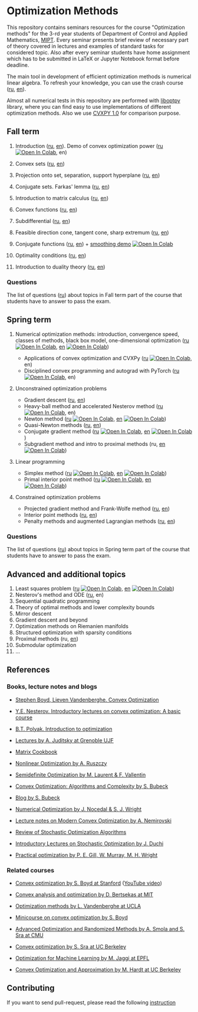 # Optimization Methods

This repository contains seminars resources for the course "Optimization methods" for the 3-rd year students of Department of Control and Applied Mathematics, [MIPT](https://mipt.ru/english/).
Every seminar presents brief review of necessary part of theory covered in lectures and examples of standard tasks for considered topic. 
Also after every seminar students have home assignment which has to be submitted in LaTeX or Jupyter Notebook format before deadline.

The main tool in development of efficient optimization methods is numerical linear algebra. 
To refresh your knowledge, you can use the crash course ([ru](la_crash_course.ipynb), [en](la_crash_course_en.ipynb)). 

Almost all numerical tests in this repository are performed with [liboptpy](https://github.com/amkatrutsa/liboptpy) library, where you can find easy to use implementations of different optimization methods. Also we use [CVXPY 1.0](https://www.cvxpy.org/index.html) for comparison purpose. 

## Fall term

1. Introduction ([ru](/01-Intro/Seminar1.pdf), [en](./01-Intro/Seminar1en.pdf)). Demo of convex optimization power ([ru](https://nbviewer.jupyter.org/github/amkatrutsa/MIPT-Opt/blob/master/01-Intro/demos.ipynb) [![Open In Colab](https://colab.research.google.com/assets/colab-badge.svg)](https://colab.research.google.com/github/amkatrutsa/MIPT-Opt/blob/master/01-Intro/demos.ipynb), en)

2. Convex sets ([ru](https://github.com/amkatrutsa/MIPT-Opt/blob/master/02-Convex/Seminar2.pdf), [en](https://github.com/amkatrutsa/MIPT-Opt/blob/master/02-Convex/Seminar2en.pdf))

3. Projection onto set, separation, support hyperplane ([ru](/03-Separation/Seminar3.pdf), [en](./03-Separation/Seminar3en.pdf))

4. Conjugate sets. Farkas' lemma ([ru](/04-Conjugacy/Seminar4.pdf), [en](./04-Conjugacy/Seminar4en.pdf))

5. Introduction to matrix calculus ([ru](/05-MatrixCalculus/Seminar5.pdf), [en](./05-MatrixCalculus/Seminar5en.pdf))

6. Convex functions ([ru](/06-ConvexFunctions/Seminar6.pdf), [en](./06-ConvexFunctions/Seminar6en.pdf))

7. Subdifferential ([ru](/07-Subdifferential/Seminar7.pdf), [en](./07-Subdifferential/Seminar7en.pdf))

8. Feasible direction cone, tangent cone, sharp extremum ([ru](/08-Cones/Seminar8.pdf), [en](/08-Cones/Seminar8en.pdf))

9. Conjugate functions ([ru](/09-ConjugateFunctions/Seminar9.pdf), [en](/09-ConjugateFunctions/Seminar9en.pdf)) + [smoothing demo](https://nbviewer.jupyter.org/github/amkatrutsa/MIPT-Opt/blob/master/09-ConjugateFunctions/smooth_demo.ipynb) [![Open In Colab](https://colab.research.google.com/assets/colab-badge.svg)](https://colab.research.google.com/github/amkatrutsa/MIPT-Opt/blob/master/09-ConjugateFunctions/smooth_demo.ipynb) 

10. Optimality conditions ([ru](/10-OptimalityConditions/Seminar10.pdf), [en](/10-OptimalityConditions/Seminar10en.pdf))

11. Introduction to duality theory ([ru](/11-Duality/Seminar11.pdf), [en](/11-Duality/Seminar11en.pdf))

### Questions

The list of questions ([ru](/MinimumFall.pdf)) about topics in Fall term part of the course that students have to answer to pass the exam.

## Spring term

1. Numerical optimization methods: introduction, convergence speed, classes of methods, black box model, one-dimensional optimization ([ru](https://nbviewer.jupyter.org/github/amkatrutsa/MIPT-Opt/blob/master/12-NumMethods/Seminar12.ipynb) [![Open In Colab](https://colab.research.google.com/assets/colab-badge.svg)](https://colab.research.google.com/github/amkatrutsa/MIPT-Opt/blob/master/12-NumMethods/Seminar12.ipynb), [en](https://nbviewer.jupyter.org/github/amkatrutsa/MIPT-Opt/tree/master/12-NumMethods/Seminar12en.ipynb) [![Open In Colab](https://colab.research.google.com/assets/colab-badge.svg)](https://colab.research.google.com/github/amkatrutsa/MIPT-Opt/blob/master/12-NumMethods/Seminar12en.ipynb))
	* Applications of convex optimization and CVXPy ([ru](https://nbviewer.jupyter.org/github/amkatrutsa/MIPT-Opt/blob/master/01-Intro/demos.ipynb) [![Open In Colab](https://colab.research.google.com/assets/colab-badge.svg)](https://colab.research.google.com/github/amkatrutsa/MIPT-Opt/blob/master/01-Intro/demos.ipynb), en)
	* Disciplined convex programming and autograd with PyTorch ([ru](https://nbviewer.jupyter.org/github/amkatrutsa/MIPT-Opt/blob/master/dcp_autodiff/dcp_autodiff.ipynb) [![Open In Colab](https://colab.research.google.com/assets/colab-badge.svg)](https://colab.research.google.com/github/amkatrutsa/MIPT-Opt/blob/master/dcp_autodiff/dcp_autodiff.ipynb), en)
2. Unconstrained optimization problems
	* Gradient descent ([ru](https://nbviewer.jupyter.org/github/amkatrutsa/MIPT-Opt/blob/master/13-GradDescent/Seminar13.ipynb), [en](https://nbviewer.jupyter.org/github/amkatrutsa/MIPT-Opt/blob/master/13-GradDescent/Seminar13en.ipynb))
	* Heavy-ball method and accelerated Nesterov method ([ru](https://nbviewer.jupyter.org/github/amkatrutsa/MIPT-Opt/blob/master/AccGrad/AccGrad.ipynb) [![Open In Colab](https://colab.research.google.com/assets/colab-badge.svg)](https://colab.research.google.com/github/amkatrutsa/MIPT-Opt/blob/master/AccGrad/AccGrad.ipynb), en)
	* Newton method ([ru](https://nbviewer.jupyter.org/github/amkatrutsa/MIPT-Opt/blob/master/14-Newton/Seminar14.ipynb) [![Open In Colab](https://colab.research.google.com/assets/colab-badge.svg)](https://colab.research.google.com/github/amkatrutsa/MIPT-Opt/blob/master/14-Newton/Seminar14.ipynb), [en](https://nbviewer.jupyter.org/github/amkatrutsa/MIPT-Opt/blob/master/14-Newton/Seminar14en.ipynb) [![Open In Colab](https://colab.research.google.com/assets/colab-badge.svg)](https://colab.research.google.com/github/amkatrutsa/MIPT-Opt/blob/master/14-Newton/Seminar14en.ipynb))
	* Quasi-Newton methods ([ru](https://nbviewer.jupyter.org/github/amkatrutsa/MIPT-Opt/blob/master/QuasiNewton/quasi_newton.ipynb), [en](https://nbviewer.jupyter.org/github/amkatrutsa/MIPT-Opt/blob/master/QuasiNewton/quasi_newton_en.ipynb))
	* Conjugate gradient method ([ru](https://nbviewer.jupyter.org/github/amkatrutsa/MIPT-Opt/blob/master/15-ConjGrad/Seminar15.ipynb) [![Open In Colab](https://colab.research.google.com/assets/colab-badge.svg)](https://colab.research.google.com/github/amkatrutsa/MIPT-Opt/blob/master/15-ConjGrad/Seminar15.ipynb), [en](https://nbviewer.jupyter.org/github/amkatrutsa/MIPT-Opt/blob/master/15-ConjGrad/Seminar15en.ipynb) [![Open In Colab](https://colab.research.google.com/assets/colab-badge.svg)](https://colab.research.google.com/github/amkatrutsa/MIPT-Opt/blob/master/15-ConjGrad/Seminar15en.ipynb))
	* Subgradient method and intro to proximal methods (ru, [en](https://nbviewer.jupyter.org/github/amkatrutsa/MIPT-Opt/blob/master/Non-smoothProx/seminar.ipynb) [![Open In Colab](https://colab.research.google.com/assets/colab-badge.svg)](https://colab.research.google.com/github/amkatrutsa/MIPT-Opt/blob/master/Non-smoothProx/seminar.ipynb))

3. Linear programming
	* Simplex method ([ru](https://nbviewer.jupyter.org/github/amkatrutsa/MIPT-Opt/blob/master/17-LinProgSimplex/Seminar17.ipynb) [![Open In Colab](https://colab.research.google.com/assets/colab-badge.svg)](https://colab.research.google.com/github/amkatrutsa/MIPT-Opt/blob/master/17-LinProgSimplex/Seminar17.ipynb), [en](https://nbviewer.jupyter.org/github/amkatrutsa/MIPT-Opt/blob/master/17-LinProgSimplex/Seminar17en.ipynb) [![Open In Colab](https://colab.research.google.com/assets/colab-badge.svg)](https://colab.research.google.com/github/amkatrutsa/MIPT-Opt/blob/master/17-LinProgSimplex/Seminar17en.ipynb))
	* Primal interior point method ([ru](https://nbviewer.jupyter.org/github/amkatrutsa/MIPT-Opt/blob/master/18-LinProgPrimalInterior/Seminar18.ipynb) [![Open In Colab](https://colab.research.google.com/assets/colab-badge.svg)](https://colab.research.google.com/github/amkatrutsa/MIPT-Opt/blob/master/18-LinProgPrimalInterior/Seminar18.ipynb), [en](https://nbviewer.jupyter.org/github/amkatrutsa/MIPT-Opt/blob/master/18-LinProgPrimalInterior/Seminar18en.ipynb) [![Open In Colab](https://colab.research.google.com/assets/colab-badge.svg)](https://colab.research.google.com/github/amkatrutsa/MIPT-Opt/blob/master/18-LinProgPrimalInterior/Seminar18en.ipynb))

4. Constrained optimization problems
	* Projected gradient method and Frank-Wolfe method ([ru](https://nbviewer.jupyter.org/github/amkatrutsa/MIPT-Opt/blob/master/19-SimpleStructureSet/Seminar19.ipynb), [en](https://nbviewer.jupyter.org/github/amkatrutsa/MIPT-Opt/blob/master/19-SimpleStructureSet/Seminar19en.ipynb))
	* Interior point methods ([ru](https://nbviewer.jupyter.org/github/amkatrutsa/MIPT-Opt/blob/master/20-InteriorPoint/Seminar20.ipynb), [en](https://nbviewer.jupyter.org/github/amkatrutsa/MIPT-Opt/blob/master/20-InteriorPoint/Seminar20en.ipynb))
	* Penalty methods and augmented Lagrangian methods ([ru](https://nbviewer.jupyter.org/github/amkatrutsa/MIPT-Opt/blob/master/21-Penalty/Seminar21.ipynb), [en](https://nbviewer.jupyter.org/github/amkatrutsa/MIPT-Opt/blob/master/21-Penalty/Seminar21en.ipynb))


### Questions

The list of questions ([ru](/MinimumSpring.pdf)) about topics in Spring term part of the course that students have to answer to pass the exam.

## Advanced and additional topics

1. Least squares problem ([ru](https://nbviewer.jupyter.org/github/amkatrutsa/MIPT-Opt/blob/master/16-LSQ/Seminar16.ipynb) [![Open In Colab](https://colab.research.google.com/assets/colab-badge.svg)](https://colab.research.google.com/github/amkatrutsa/MIPT-Opt/blob/master/16-LSQ/Seminar16.ipynb), [en](https://nbviewer.jupyter.org/github/amkatrutsa/MIPT-Opt/blob/master/16-LSQ/Seminar16en.ipynb) [![Open In Colab](https://colab.research.google.com/assets/colab-badge.svg)](https://colab.research.google.com/github/amkatrutsa/MIPT-Opt/blob/master/16-LSQ/Seminar16en.ipynb))
2. Nesterov's method and ODE ([ru](https://nbviewer.jupyter.org/github/amkatrutsa/MIPT-Opt/blob/master/ODE4NesterovAcc/ODE4NesterovAcc.ipynb), en)
3. Sequential quadratic programming 
4. Theory of optimal methods and lower complexity bounds	
5. Mirror descent
6. Gradient descent and beyond
7. Optimization methods on Riemanien manifolds	
8. Structured optimization with sparsity conditions
9. Proximal methods (ru, [en](https://nbviewer.jupyter.org/github/amkatrutsa/MIPT-Opt/blob/master/ProxMethods/prox_methods_en.ipynb))
10. Submodular optimization
11. ...


## References

### Books, lecture notes and blogs

* [Stephen Boyd, Lieven Vandenberghe. Convex Optimization](https://www.dropbox.com/s/zukr0b3f1eqfrw9/bv_cvxbook.pdf?dl=0)

* [Y.E. Nesterov. Introductory lectures on convex optimization: A basic course](https://www.amazon.com/Introductory-Lectures-Convex-Optimization-Applied/dp/1461346916/ref=oosr)

* [B.T. Polyak. Introduction to optimization](https://www.amazon.com/Introduction-Optimization-Translations-Mathematics-Engineering/dp/0911575146)

* [Lectures by A. Juditsky at Grenoble UJF](http://ljk.imag.fr/membres/Anatoli.Iouditski/)

* [Matrix Cookbook](https://www.dropbox.com/s/ymsjldwl8qxqlp8/matrixcookbook.pdf?dl=0)

* [Nonlinear Optimization by A. Ruszczy](https://www.dropbox.com/s/w6ax8vzzjdxniaq/Andrzej_Ruszczy_Nonlinear_Optimization.pdf?dl=0)

* [Semidefinite Optimization by M. Laurent & F. Vallentin](https://www.dropbox.com/s/shbad9vtvgbdv01/SDP_book.pdf?dl=0)

* [Convex Optimization: Algorithms and Complexity by S. Bubeck](https://www.dropbox.com/s/kkubqkmd9ni475i/Bubeck15.pdf?dl=0)

* [Blog by S. Bubeck](https://blogs.princeton.edu/imabandit/)

* [Numerical Optimization by J. Nocedal & S. J. Wright](https://www.dropbox.com/s/f27b15vnvrzf7ef/Numerical_Optimization.pdf?dl=0)

* [Lecture notes on Modern Convex Optimization by A. Nemirovski](https://www.dropbox.com/s/gr6addvyxqfqjn0/Lect_ModConvOpt.pdf?dl=0)

* [Review of Stochastic Optimization Algorithms](https://www.cs.ubc.ca/~schmidtm/Documents/2012_Notes_BigN.pdf)

* [Introductory Lectures on Stochastic Optimization by J. Duchi](http://stanford.edu/~jduchi/PCMIConvex/Duchi16.pdf)

* [Practical optimization by P. E. Gill, W. Murray, M. H. Wright](https://www.amazon.com/Practical-Optimization-Philip-Gill/dp/0122839528)

### Related courses

* [Convex optimization by S. Boyd at Stanford](http://stanford.edu/class/ee364a/) ([YouTube video](https://www.youtube.com/watch?v=McLq1hEq3UY&list=PL3940DD956CDF0622))

* [Convex analysis and optimization by D. Bertsekas at MIT](http://ocw.mit.edu/courses/electrical-engineering-and-computer-science/6-253-convex-analysis-and-optimization-spring-2012/)

* [Optimization methods by L. Vandenberghe at UCLA](http://www.seas.ucla.edu/~vandenbe/ee236b/ee236b.html)

* [Minicourse on convex optimization by S. Boyd](http://stanford.edu/~boyd/papers/cvx_short_course.html)

* [Advanced Optimization and Randomized Methods by A. Smola and S. Sra at CMU](http://www.cs.cmu.edu/~suvrit/teach/aopt.html)

* [Convex optimization by S. Sra at UC Berkeley](http://suvrit.de/teach/ee227a/lectures.html)

* [Optimization for Machine Learning by M. Jaggi at EPFL](https://github.com/epfml/OptML_course)

* [Convex Optimization and Approximation by M. Hardt at UC Berkeley](https://ee227c.github.io/)

## Contributing

If you want to send pull-request, please read the following [instruction](./contribution.md)
